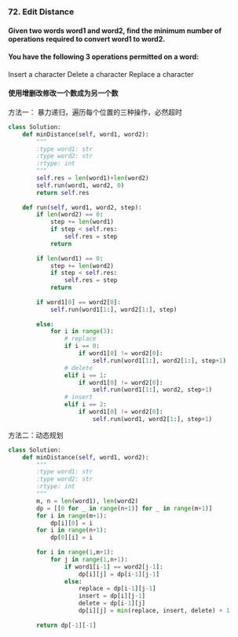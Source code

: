 ### 72. Edit Distance
#### Given two words word1 and word2, find the minimum number of operations required to convert word1 to word2.

#### You have the following 3 operations permitted on a word:

Insert a character
Delete a character
Replace a character

#### 使用增删改修改一个数成为另一个数

方法一： 暴力递归，遍历每个位置的三种操作，必然超时

```python
class Solution:
    def minDistance(self, word1, word2):
        """
        :type word1: str
        :type word2: str
        :rtype: int
        """
        self.res = len(word1)+len(word2)
        self.run(word1, word2, 0)
        return self.res
        
    def run(self, word1, word2, step):
        if len(word2) == 0:
            step += len(word1)
            if step < self.res:
                self.res = step
            return
        
        if len(word1) == 0:
            step += len(word2)
            if step < self.res:
                self.res = step
            return
        
        if word1[0] == word2[0]:
            self.run(word1[1:], word2[1:], step)
            
        else:
            for i in range(3):
                # replace
                if i == 0:
                    if word1[0] != word2[0]:
                        self.run(word1[1:], word2[1:], step+1)
                # delete
                elif i == 1:
                    if word1[0] != word2[0]:
                        self.run(word1[1:], word2, step+1)
                # insert
                elif i == 2:
                    if word1[0] != word2[0]:
                        self.run(word1, word2[1:], step+1)
```

方法二：动态规划

```python
class Solution:
    def minDistance(self, word1, word2):
        """
        :type word1: str
        :type word2: str
        :rtype: int
        """
        m, n = len(word1), len(word2)
        dp = [[0 for _ in range(n+1)] for _ in range(m+1)]
        for i in range(m+1):
            dp[i][0] = i
        for i in range(n+1):
            dp[0][i] = i
            
        for i in range(1,m+1):
            for j in range(1,n+1):
                if word1[i-1] == word2[j-1]:
                    dp[i][j] = dp[i-1][j-1]
                else:
                    replace = dp[i-1][j-1]
                    insert = dp[i][j-1]
                    delete = dp[i-1][j]
                    dp[i][j] = min(replace, insert, delete) + 1
                    
        return dp[-1][-1]
```






